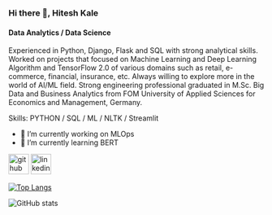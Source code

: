 ### Hi there 👋, Hitesh Kale
#### Data Analytics / Data Science
<!-- ![Data Analytics / Data Science](https://arturssmirnovs.github.io/github-profile-readme-generator/images/banner.png) -->

Experienced in Python, Django, Flask and SQL with strong analytical skills. Worked on projects that focused on Machine Learning and Deep Learning Algorithm and TensorFlow 2.0 of various domains such as retail, e-commerce, financial, insurance, etc. Always willing to explore more in the world of AI/ML field. Strong engineering professional graduated in M.Sc. Big Data and Business Analytics from FOM University of Applied Sciences for Economics and Management, Germany.

Skills: PYTHON / SQL / ML / NLTK / Streamlit

- 🔭 I’m currently working on MLOps
- 🌱 I’m currently learning BERT 


[<img src='https://cdn.jsdelivr.net/npm/simple-icons@3.0.1/icons/github.svg' alt='github' height='40'>](https://github.com/hitesh290598)  [<img src='https://cdn.jsdelivr.net/npm/simple-icons@3.0.1/icons/linkedin.svg' alt='linkedin' height='40'>](https://www.linkedin.com/in/hitesh-kale-371a96120/)  

[![Top Langs](https://github-readme-stats.vercel.app/api/top-langs/?username=hitesh290598&theme=dracula)](https://github.com/anuraghazra/github-readme-stats)

![GitHub stats](https://github-readme-stats.vercel.app/api?username=hitesh290598&theme=dracula&show_icons=true)  

